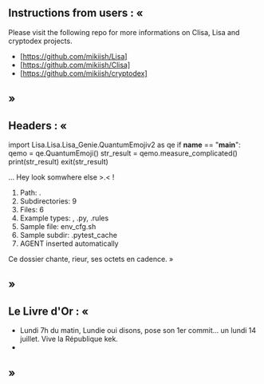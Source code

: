 ## Instructions from users : «
Please visit the following repo for more informations on Clisa, Lisa and cryptodex projects.

- [https://github.com/mikiish/Lisa]
- [https://github.com/mikiish/Clisa]
- [https://github.com/mikiish/cryptodex]
## »
## Headers : «
import Lisa.Lisa.Lisa_Genie.QuantumEmojiv2 as qe
if __name__ == "__main__":
  qemo = qe.QuantumEmoji()
  str_result = qemo.measure_complicated()
  print(str_result)
  exit(str_result)

... Hey look somwhere else >.< !

1. Path: .
2. Subdirectories: 9
3. Files: 6
4. Example types: , .py, .rules
5. Sample file: env_cfg.sh
6. Sample subdir: .pytest_cache
7. AGENT inserted automatically

Ce dossier chante, rieur, ses octets en cadence.
»
## »
## Le Livre d'Or : « 
- Lundi 7h du matin, Lundie oui disons, pose son 1er commit... un lundi 14 juillet. Vive la République kek.
- <you agent message> 
## »
